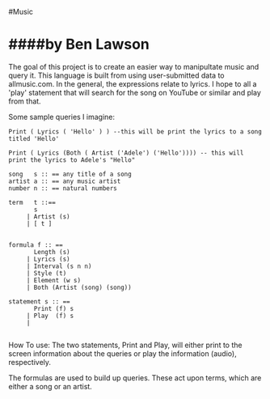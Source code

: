 #Music

####by Ben Lawson
==================

The goal of this project is to create an easier way to manipultate music and query it. This language is built from using user-submitted data to allmusic.com. In the general, the expressions relate to lyrics. I hope to all a 'play' statement that will search for the song on YouTube or similar and play from that.

Some sample queries I imagine:
```
Print ( Lyrics ( 'Hello' ) ) --this will be print the lyrics to a song titled 'Hello'
```
```
Print ( Lyrics (Both ( Artist ('Adele') ('Hello')))) -- this will print the lyrics to Adele's "Hello"
```
```
song   s :: == any title of a song
artist a :: == any music artist 
number n :: == natural numbers 

term   t ::==  
       s 
     | Artist (s) 
     | [ t ]


formula f :: ==
       Length (s)
     | Lyrics (s)
     | Interval (s n n)
     | Style (t) 
     | Element (w s) 
     | Both (Artist (song) (song)) 

statement s :: ==
       Print (f) s
     | Play  (f) s
     | 
    
```

How To use:
The two statements, Print and Play, will either print to the screen information about the queries or play the information (audio), respectively. 

The formulas are used to build up queries. These act upon terms, which are either a song or an artist. 
